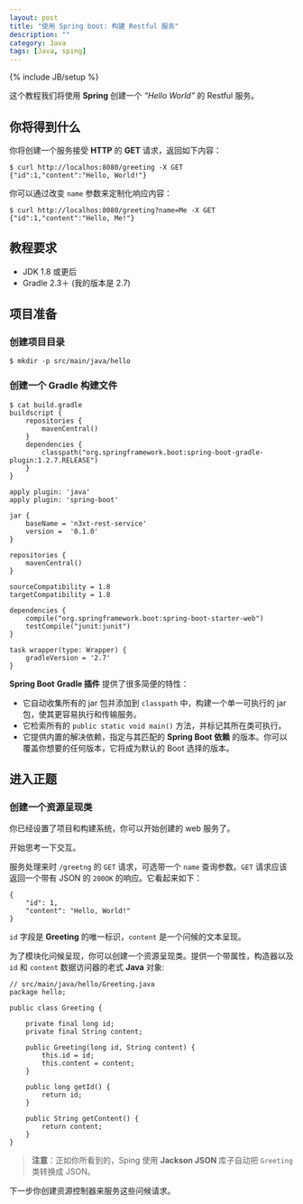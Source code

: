 ```yaml
---
layout: post
title: "使用 Spring boot: 构建 Restful 服务"
description: ""
category: Java
tags: [Java, sping]
---
```

{% include JB/setup %}

这个教程我们将使用 **Spring** 创建一个 *“Hello World”* 的 Restful 服务。

## 你将得到什么

你将创建一个服务接受 **HTTP** 的 **GET** 请求，返回如下内容：

	$ curl http://localhos:8080/greeting -X GET
	{"id":1,"content":"Hello, World!"}
	
你可以通过改变 `name` 参数来定制化响应内容：

	$ curl http://localhos:8080/greeting?name=Me -X GET
	{"id":1,"content":"Hello, Me!"}
	
## 教程要求

* JDK 1.8 或更后
* Gradle 2.3＋ (我的版本是 2.7)

## 项目准备

### 创建项目目录

	$ mkdir -p src/main/java/hello
	
### 创建一个 Gradle 构建文件

	$ cat build.gradle
	buildscript {
	    repositories {
	        mavenCentral()
	    }
	    dependencies {
	        classpath("org.springframework.boot:spring-boot-gradle-plugin:1.2.7.RELEASE")
	    }
	}
	
	apply plugin: 'java'
	apply plugin: 'spring-boot'
	
	jar {
	    baseName = 'n3xt-rest-service'
	    version =  '0.1.0'
	}
	
	repositories {
	    mavenCentral()
	}
	
	sourceCompatibility = 1.8
	targetCompatibility = 1.8
	
	dependencies {
	    compile("org.springframework.boot:spring-boot-starter-web")
	    testCompile("junit:junit")
	}
	
	task wrapper(type: Wrapper) {
	    gradleVersion = '2.7'
	}
	
**Spring Boot** **Gradle 插件** 提供了很多简便的特性：

* 它自动收集所有的 jar 包并添加到 `classpath` 中，构建一个单一可执行的 jar 包，使其更容易执行和传输服务。
* 它检索所有的 `public static void main()` 方法，并标记其所在类可执行。
* 它提供内置的解决依赖，指定与其匹配的 **Spring Boot 依赖** 的版本。你可以覆盖你想要的任何版本，它将成为默认的 Boot 选择的版本。

## 进入正题

### 创建一个资源呈现类

你已经设置了项目和构建系统，你可以开始创建的 web 服务了。

开始思考一下交互。

服务处理来时 `/greetng` 的 `GET` 请求，可选带一个 `name` 查询参数。`GET` 请求应该返回一个带有 JSON 的 `200OK` 的响应。它看起来如下：

	{
	    "id": 1,
	    "content": "Hello, World!"
	}
	
`id` 字段是 **Greeting** 的唯一标识，`content` 是一个问候的文本呈现。

为了模块化问候呈现，你可以创建一个资源呈现类。提供一个带属性，构造器以及`id` 和 `content` 数据访问器的老式 **Java** 对象:

	// src/main/java/hello/Greeting.java
	package hello;
	
	public class Greeting {
	
	    private final long id;
	    private final String content;
	
	    public Greeting(long id, String content) {
	        this.id = id;
	        this.content = content;
	    }
	
	    public long getId() {
	        return id;
	    }
	
	    public String getContent() {
	        return content;
	    }
	}
	
> **注意**：正如你所看到的，Sping 使用 **Jackson JSON** 库子自动把 `Greeting` 类转换成 JSON。

下一步你创建资源控制器来服务这些问候请求。
